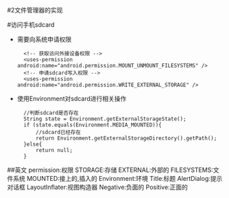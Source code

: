 #2文件管理器的实现

#访问手机sdcard
- 需要向系统申请权限

        <!-- 获取访问外接设备权限 -->
   		<uses-permission android:name="android.permission.MOUNT_UNMOUNT_FILESYSTEMS" />
    	<!-- 申请sdcard写入权限 -->
    	<uses-permission android:name="android.permission.WRITE_EXTERNAL_STORAGE" />
- 使用Environment对sdcard进行相关操作

        //判断sdcard是否存在
        String state = Environment.getExternalStorageState();
        if (state.equals(Environment.MEDIA_MOUNTED)){
            //sdcard已经存在
            return Environment.getExternalStorageDirectory().getPath();
        }else{
            return null;
        }
##英文
permission:权限
STORAGE:存储
EXTERNAL:外部的
FILESYSTEMS:文件系统
MOUNTED:接上的,插入的
Environment:环境
Title:标题
AlertDialog:提示对话框
LayoutInflater:视图构造器
Negative:负面的
Positive:正面的
